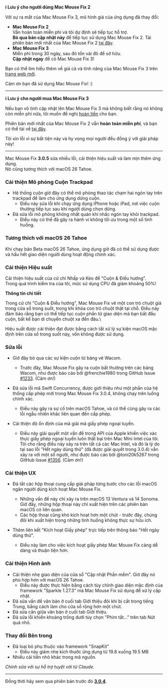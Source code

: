 **ℹ️ Lưu ý cho người dùng Mac Mouse Fix 2**

Với sự ra mắt của Mac Mouse Fix 3, mô hình giá của ứng dụng đã thay đổi:

- **Mac Mouse Fix 2**\
Vẫn hoàn toàn miễn phí và tôi dự định sẽ tiếp tục hỗ trợ.\
**Bỏ qua bản cập nhật này** để tiếp tục sử dụng Mac Mouse Fix 2. Tải phiên bản mới nhất của Mac Mouse Fix 2 [tại đây](https://redirect.macmousefix.com/?target=mmf2-latest).
- **Mac Mouse Fix 3**\
Miễn phí trong 30 ngày, sau đó tốn vài đô để sở hữu.\
**Cập nhật ngay** để có Mac Mouse Fix 3!

Bạn có thể tìm hiểu thêm về giá cả và tính năng của Mac Mouse Fix 3 trên [trang web mới](https://macmousefix.com/).

Cảm ơn bạn đã sử dụng Mac Mouse Fix! :)

---

**ℹ️ Lưu ý cho người mua Mac Mouse Fix 3**

Nếu bạn vô tình cập nhật lên Mac Mouse Fix 3 mà không biết rằng nó không còn miễn phí nữa, tôi muốn đề nghị [hoàn tiền](https://redirect.macmousefix.com/?target=mmf-apply-for-refund) cho bạn.

Phiên bản mới nhất của Mac Mouse Fix 2 vẫn **hoàn toàn miễn phí**, và bạn có thể tải về [tại đây](https://redirect.macmousefix.com/?target=mmf2-latest).

Tôi xin lỗi vì sự bất tiện này và hy vọng mọi người đều đồng ý với giải pháp này!

---

Mac Mouse Fix **3.0.5** sửa nhiều lỗi, cải thiện hiệu suất và làm mịn thêm ứng dụng.\
Nó cũng tương thích với macOS 26 Tahoe.

### Cải thiện Mô phỏng Cuộn Trackpad

- Hệ thống cuộn giờ đây có thể mô phỏng thao tác chạm hai ngón tay trên trackpad để làm cho ứng dụng dừng cuộn.
    - Điều này sửa lỗi khi chạy ứng dụng iPhone hoặc iPad, nơi việc cuộn thường tiếp tục sau khi người dùng chọn dừng.
- Đã sửa lỗi mô phỏng không nhất quán khi nhấc ngón tay khỏi trackpad.
    - Điều này có thể đã gây ra hành vi không tối ưu trong một số tình huống.

### Tương thích với macOS 26 Tahoe

Khi chạy bản Beta macOS 26 Tahoe, ứng dụng giờ đã có thể sử dụng được và hầu hết giao diện người dùng hoạt động chính xác.

### Cải thiện Hiệu suất

Cải thiện hiệu suất của cử chỉ Nhấp và Kéo để "Cuộn & Điều hướng".\
Trong quá trình kiểm tra của tôi, mức sử dụng CPU đã giảm khoảng 50%!

**Thông tin chi tiết**

Trong cử chỉ "Cuộn & Điều hướng", Mac Mouse Fix vẽ một con trỏ chuột giả trong cửa sổ trong suốt, trong khi khóa con trỏ chuột thật tại chỗ. Điều này đảm bảo rằng bạn có thể tiếp tục cuộn phần tử giao diện mà bạn bắt đầu cuộn, bất kể bạn di chuyển chuột xa đến đâu.\

Hiệu suất được cải thiện đạt được bằng cách tắt xử lý sự kiện macOS mặc định trên cửa sổ trong suốt này, vốn không được sử dụng.

### Sửa lỗi

- Giờ đây bỏ qua các sự kiện cuộn từ bảng vẽ Wacom.
    - Trước đây, Mac Mouse Fix gây ra cuộn bất thường trên các bảng Wacom, như được báo cáo bởi @frenchie1980 trong GitHub Issue [#1233](https://github.com/noah-nuebling/mac-mouse-fix/issues/1233). (Cảm ơn!)
    
- Đã sửa lỗi mã Swift Concurrency, được giới thiệu như một phần của hệ thống cấp phép mới trong Mac Mouse Fix 3.0.4, không chạy trên luồng chính xác.
    - Điều này gây ra sự cố trên macOS Tahoe, và có thể cũng gây ra các lỗi ngẫu nhiên khác liên quan đến cấp phép.
- Cải thiện độ ổn định của mã giải mã giấy phép ngoại tuyến.
    - Điều này giải quyết một vấn đề trong API của Apple khiến việc xác thực giấy phép ngoại tuyến luôn thất bại trên Mac Mini Intel của tôi. Tôi cho rằng điều này xảy ra trên tất cả các Mac Intel, và đó là lý do tại sao lỗi "Hết ngày dùng thử" (đã được giải quyết trong 3.0.4) vẫn xảy ra với một số người, như được báo cáo bởi @toni20k5267 trong GitHub Issue [#1356](https://github.com/noah-nuebling/mac-mouse-fix/issues/1356). (Cảm ơn!)

### Cải thiện UX

- Đã tắt các hộp thoại cung cấp giải pháp từng bước cho các lỗi macOS ngăn người dùng kích hoạt Mac Mouse Fix.
    - Những vấn đề này chỉ xảy ra trên macOS 13 Ventura và 14 Sonoma. Giờ đây, những hộp thoại này chỉ xuất hiện trên các phiên bản macOS có liên quan.
    - Các hộp thoại cũng khó kích hoạt hơn một chút - trước đây, chúng đôi khi xuất hiện trong những tình huống không thực sự hữu ích.
    
- Thêm liên kết "Kích hoạt Giấy phép" trực tiếp trên thông báo "Hết ngày dùng thử".
    - Điều này làm cho việc kích hoạt giấy phép Mac Mouse Fix càng dễ dàng và thuận tiện hơn.

### Cải thiện Hình ảnh

- Cải thiện nhẹ giao diện của cửa sổ "Cập nhật Phần mềm". Giờ đây nó phù hợp hơn với macOS 26 Tahoe.
    - Điều này được thực hiện bằng cách tùy chỉnh giao diện mặc định của framework "Sparkle 1.27.3" mà Mac Mouse Fix sử dụng để xử lý cập nhật.
- Đã sửa vấn đề văn bản ở cuối tab Giới thiệu đôi khi bị cắt trong tiếng Trung, bằng cách làm cho cửa sổ rộng hơn một chút.
- Đã sửa căn giữa văn bản ở cuối tab Giới thiệu.
- Đã sửa lỗi khiến khoảng trống dưới tùy chọn "Phím tắt..." trên tab Nút quá nhỏ.

### Thay đổi Bên trong

- Đã loại bỏ phụ thuộc vào framework "SnapKit"
    - Điều này giảm nhẹ kích thước ứng dụng từ 19.8 xuống 19.5 MB
- Nhiều cải tiến nhỏ khác trong mã nguồn.

*Chỉnh sửa với sự hỗ trợ tuyệt vời từ Claude.*

---

Đồng thời hãy xem qua phiên bản trước đó [**3.0.4**](https://github.com/noah-nuebling/mac-mouse-fix/releases/tag/3.0.4).